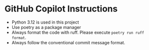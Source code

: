 # GitHub Copilot Instructions

- Python 3.12 is used in this project
- Use poetry as a package manager
- Always format the code with ruff. Please execute `poetry run ruff format`.
- Always follow the conventional commit message format.
